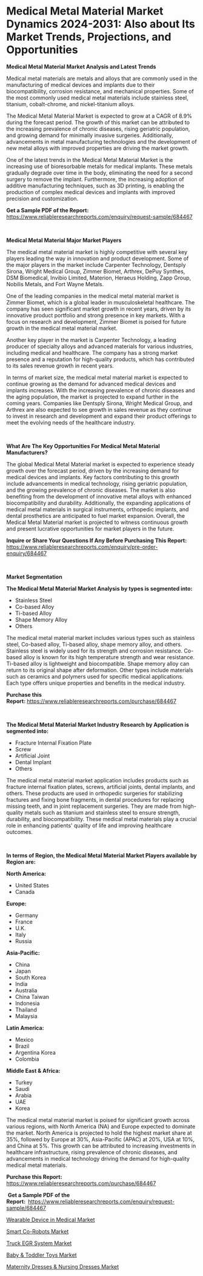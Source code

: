 <p><h1>Medical Metal Material Market Dynamics 2024-2031: Also about Its Market Trends, Projections, and Opportunities</h1></p><p><strong>Medical Metal Material Market Analysis and Latest Trends</strong></p>
<p><p>Medical metal materials are metals and alloys that are commonly used in the manufacturing of medical devices and implants due to their biocompatibility, corrosion resistance, and mechanical properties. Some of the most commonly used medical metal materials include stainless steel, titanium, cobalt-chrome, and nickel-titanium alloys.</p><p>The Medical Metal Material Market is expected to grow at a CAGR of 8.9% during the forecast period. The growth of this market can be attributed to the increasing prevalence of chronic diseases, rising geriatric population, and growing demand for minimally invasive surgeries. Additionally, advancements in metal manufacturing technologies and the development of new metal alloys with improved properties are driving the market growth.</p><p>One of the latest trends in the Medical Metal Material Market is the increasing use of bioresorbable metals for medical implants. These metals gradually degrade over time in the body, eliminating the need for a second surgery to remove the implant. Furthermore, the increasing adoption of additive manufacturing techniques, such as 3D printing, is enabling the production of complex medical devices and implants with improved precision and customization.</p></p>
<p><strong>Get a Sample PDF of the Report:&nbsp;</strong> <a href="https://www.reliableresearchreports.com/enquiry/request-sample/684467">https://www.reliableresearchreports.com/enquiry/request-sample/684467</a></p>
<p>&nbsp;</p>
<p><strong>Medical Metal Material Major Market Players</strong></p>
<p><p>The medical metal material market is highly competitive with several key players leading the way in innovation and product development. Some of the major players in the market include Carpenter Technology, Dentsply Sirona, Wright Medical Group, Zimmer Biomet, Arthrex, DePuy Synthes, DSM Biomedical, Invibio Limited, Materion, Heraeus Holding, Zapp Group, Nobilis Metals, and Fort Wayne Metals.</p><p>One of the leading companies in the medical metal material market is Zimmer Biomet, which is a global leader in musculoskeletal healthcare. The company has seen significant market growth in recent years, driven by its innovative product portfolio and strong presence in key markets. With a focus on research and development, Zimmer Biomet is poised for future growth in the medical metal material market.</p><p>Another key player in the market is Carpenter Technology, a leading producer of specialty alloys and advanced materials for various industries, including medical and healthcare. The company has a strong market presence and a reputation for high-quality products, which has contributed to its sales revenue growth in recent years.</p><p>In terms of market size, the medical metal material market is expected to continue growing as the demand for advanced medical devices and implants increases. With the increasing prevalence of chronic diseases and the aging population, the market is projected to expand further in the coming years. Companies like Dentsply Sirona, Wright Medical Group, and Arthrex are also expected to see growth in sales revenue as they continue to invest in research and development and expand their product offerings to meet the evolving needs of the healthcare industry.</p></p>
<p>&nbsp;</p>
<p><strong>What Are The Key Opportunities For Medical Metal Material Manufacturers?</strong></p>
<p><p>The global Medical Metal Material market is expected to experience steady growth over the forecast period, driven by the increasing demand for medical devices and implants. Key factors contributing to this growth include advancements in medical technology, rising geriatric population, and the growing prevalence of chronic diseases. The market is also benefiting from the development of innovative metal alloys with enhanced biocompatibility and durability. Additionally, the expanding applications of medical metal materials in surgical instruments, orthopedic implants, and dental prosthetics are anticipated to fuel market expansion. Overall, the Medical Metal Material market is projected to witness continuous growth and present lucrative opportunities for market players in the future.</p></p>
<p><strong>Inquire or Share Your Questions If Any Before Purchasing This Report:</strong> <a href="https://www.reliableresearchreports.com/enquiry/pre-order-enquiry/684467">https://www.reliableresearchreports.com/enquiry/pre-order-enquiry/684467</a></p>
<p>&nbsp;</p>
<p><strong>Market Segmentation</strong></p>
<p><strong>The Medical Metal Material Market Analysis by types is segmented into:</strong></p>
<p><ul><li>Stainless Steel</li><li>Co-based Alloy</li><li>Ti-based Alloy</li><li>Shape Memory Alloy</li><li>Others</li></ul></p>
<p><p>The medical metal material market includes various types such as stainless steel, Co-based alloy, Ti-based alloy, shape memory alloy, and others. Stainless steel is widely used for its strength and corrosion resistance. Co-based alloy is known for its high temperature strength and wear resistance. Ti-based alloy is lightweight and biocompatible. Shape memory alloy can return to its original shape after deformation. Other types include materials such as ceramics and polymers used for specific medical applications. Each type offers unique properties and benefits in the medical industry.</p></p>
<p><strong>Purchase this Report:&nbsp;</strong><a href="https://www.reliableresearchreports.com/purchase/684467">https://www.reliableresearchreports.com/purchase/684467</a></p>
<p>&nbsp;</p>
<p><strong>The Medical Metal Material Market Industry Research by Application is segmented into:</strong></p>
<p><ul><li>Fracture Internal Fixation Plate</li><li>Screw</li><li>Artificial Joint</li><li>Dental Implant</li><li>Others</li></ul></p>
<p><p>The medical metal material market application includes products such as fracture internal fixation plates, screws, artificial joints, dental implants, and others. These products are used in orthopedic surgeries for stabilizing fractures and fixing bone fragments, in dental procedures for replacing missing teeth, and in joint replacement surgeries. They are made from high-quality metals such as titanium and stainless steel to ensure strength, durability, and biocompatibility. These medical metal materials play a crucial role in enhancing patients' quality of life and improving healthcare outcomes.</p></p>
<p>&nbsp;</p>
<p><strong>In terms of Region, the Medical Metal Material Market Players available by Region are:</strong></p>
<p>
    <p> <strong> North America: </strong>
        <ul>
            <li>United States</li>
            <li>Canada</li>
        </ul>
        </p> 
    <p> <strong> Europe: </strong>
        <ul>
            <li>Germany</li>
            <li>France</li>
            <li>U.K.</li>
            <li>Italy</li>
            <li>Russia</li>
        </ul>
        </p> 
    <p> <strong> Asia-Pacific: </strong>
        <ul>
            <li>China</li>
            <li>Japan</li>
            <li>South Korea</li>
            <li>India</li>
            <li>Australia</li>
            <li>China Taiwan</li>
            <li>Indonesia</li>
            <li>Thailand</li>
            <li>Malaysia</li>
        </ul>
        </p> 
    <p> <strong> Latin America: </strong>
        <ul>
            <li>Mexico</li>
            <li>Brazil</li>
            <li>Argentina Korea</li>
            <li>Colombia</li>
        </ul>
        </p> 
    <p> <strong> Middle East & Africa: </strong>
        <ul>
            <li>Turkey</li>
            <li>Saudi</li>
            <li>Arabia</li>
            <li>UAE</li>
            <li>Korea</li>
        </ul>
    </p>
    </p>
<p><p>The medical metal material market is poised for significant growth across various regions, with North America (NA) and Europe expected to dominate the market. North America is projected to hold the highest market share at 35%, followed by Europe at 30%, Asia-Pacific (APAC) at 20%, USA at 10%, and China at 5%. This growth can be attributed to increasing investments in healthcare infrastructure, rising prevalence of chronic diseases, and advancements in medical technology driving the demand for high-quality medical metal materials.</p></p>
<p><strong>Purchase this Report: </strong><a href="https://www.reliableresearchreports.com/purchase/684467">https://www.reliableresearchreports.com/purchase/684467</a></p>
<p>&nbsp;<strong>Get a Sample PDF of the Report:&nbsp;&nbsp;</strong><a href="https://www.reliableresearchreports.com/enquiry/request-sample/684467">https://www.reliableresearchreports.com/enquiry/request-sample/684467</a></p>
<p><strong></strong></p>
<p><p><a href="https://unruly-ladybug-44b.notion.site/Wearable-Device-in-Medical-Market-Size-and-Growth-Market-Segmentation-Regional-and-Country-Breakdo-fdb42313540a4bba825e1ae1f5587b12">Wearable Device in Medical Market</a></p><p><a href="https://shimmer-gardenia-37a.notion.site/Global-Smart-Co-Robots-Market-Size-and-Market-Trends-Insights-and-Projections-from-2024-to-2031-37e7498c82e9409189f84b605bdaaf17">Smart Co-Robots Market</a></p><p><a href="https://github.com/jj19131/Market-Research-Report-List-1/blob/main/truck-egr-system-market.md">Truck EGR System Market</a></p><p><a href="https://view.publitas.com/reportprime-1/baby-toddler-toys-market-insights-market-players-and-forecast-till-2031/">Baby & Toddler Toys Market</a></p><p><a href="https://view.publitas.com/reportprime-1/maternity-dresses-nursing-dresses-market-size-growth-outlook-from-2024-to-2031-projecting-at-markets-trends-analysis-by-application-regional-outlook-and-revenue/">Maternity Dresses & Nursing Dresses Market</a></p></p>